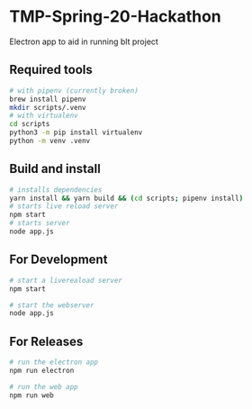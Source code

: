 # TMP-Spring-20-Hackathon
Electron app to aid in running blt project

## Required tools
```bash
# with pipenv (currently broken)
brew install pipenv
mkdir scripts/.venv
# with virtualenv
cd scripts
python3 -m pip install virtualenv
python -m venv .venv

```

## Build and install
```bash
# installs dependencies
yarn install && yarn build && (cd scripts; pipenv install)
# starts live reload server
npm start
# starts server
node app.js
```

## For Development
```bash
# start a livereaload server 
npm start 

# start the webserver
node app.js
```

## For Releases
```bash
# run the electron app
npm run electron

# run the web app
npm run web
```